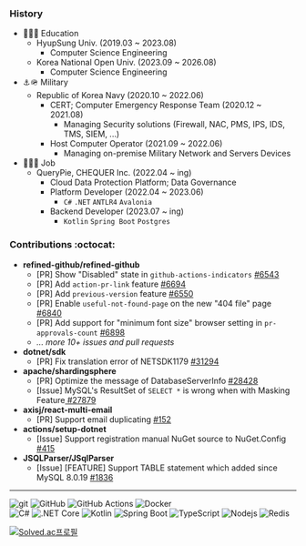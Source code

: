 
### History
- 🏫🧑‍🎓 Education
  - HyupSung Univ. (2019.03 ~ 2023.08)
    -  Computer Science Engineering
  - Korea National Open Univ. (2023.09 ~ 2026.08)
    -  Computer Science Engineering
- ⚓️🪖 Military
  - Republic of Korea Navy (2020.10 ~ 2022.06)
    - CERT; Computer Emergency Response Team (2020.12 ~ 2021.08)
      - Managing Security solutions (Firewall, NAC, PMS, IPS, IDS, TMS, SIEM, ...)
    - Host Computer Operator (2021.09 ~ 2022.06)
      - Managing on-premise Military Network and Servers Devices
- 🏢🧑‍💻 Job
  - QueryPie, CHEQUER Inc. (2022.04 ~ ing)
    - Cloud Data Protection Platform; Data Governance
    - Platform Developer (2022.04 ~ 2023.06)
      - `C#` `.NET` `ANTLR4` `Avalonia`
    - Backend Developer (2023.07 ~ ing)
      - `Kotlin` `Spring Boot` `Postgres`

### Contributions :octocat:
- **refined-github/refined-github**
  - [PR] Show "Disabled" state in `github-actions-indicators` [#6543](https://github.com/refined-github/refined-github/pull/6543)
  - [PR] Add `action-pr-link` feature [#6694](https://github.com/refined-github/refined-github/pull/6694)
  - [PR] Add `previous-version` feature [#6550](https://github.com/refined-github/refined-github/pull/6550)
  - [PR] Enable `useful-not-found-page` on the new "404 file" page [#6840](https://github.com/refined-github/refined-github/pull/6840)
  - [PR] Add support for "minimum font size" browser setting in `pr-approvals-count` [#6898](https://github.com/refined-github/refined-github/pull/6898)
  - _... more 10+ issues and pull requests_
- **dotnet/sdk**
  - [PR] Fix translation error of NETSDK1179 [#31294](https://github.com/dotnet/sdk/pull/31294)
- **apache/shardingsphere**
  - [PR] Optimize the message of DatabaseServerInfo [#28428](https://github.com/apache/shardingsphere/pull/28428)
  - [Issue] MySQL's ResultSet of `SELECT *` is wrong when with Masking Feature[ #27879](https://github.com/apache/shardingsphere/issues/27879)
- **axisj/react-multi-email**
  - [PR] Support email duplicating [#152](https://github.com/axisj/react-multi-email/pull/152)
- **actions/setup-dotnet**
  - [Issue] Support registration manual NuGet source to NuGet.Config [#415](https://github.com/actions/setup-dotnet/issues/415)
- **JSQLParser/JSqlParser**
  - [Issue] [FEATURE] Support TABLE statement which added since MySQL 8.0.19 [#1836](https://github.com/JSQLParser/JSqlParser/issues/1836)
---
![git](https://img.shields.io/badge/git-f03c2d?logo=git&logoColor=white&style=flat)
![GitHub](https://img.shields.io/badge/GitHub-242938?logo=github&logoColor=white&style=flat)
![GitHub Actions](https://img.shields.io/badge/GitHub%20Actions-242938?logo=github-actions&logoColor=2188ff&style=flat)
![Docker](https://img.shields.io/badge/Docker-2496ed?logo=docker&logoColor=white&style=flat)
<br>
![C#](https://img.shields.io/badge/C%23-239120?&logo=c-sharp&logoColor=white)
![.NET Core](https://img.shields.io/badge/-.NET%20Core-512BD4?logo=dotnet&logoColor=white&style=flat)
![Kotlin](https://img.shields.io/badge/Kotlin-7F52FF?logo=kotlin&logoColor=white&style=flat)
![Spring Boot](https://img.shields.io/badge/SpringBoot-6DB33F?logo=spring-boot&logoColor=white&style=flat)
![TypeScript](https://img.shields.io/badge/TypeScript-0054FF?logo=typescript&logoColor=white&style=flat)
![Nodejs](https://img.shields.io/badge/Node.js-43853d?logo=node.js&logoColor=white&style=flat)
![Redis](https://img.shields.io/badge/Redis-d82b1f?logo=redis&logoColor=white&style=flat)

[![Solved.ac프로필](http://mazassumnida.wtf/api/mini/generate_badge?boj=a1eng0)](https://solved.ac/a1eng0)


